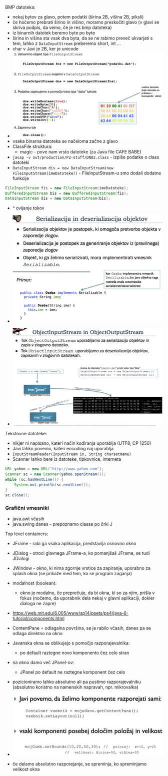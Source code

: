 BMP datoteka:
- nekaj bytov za glavo, potem podatki (širina 2B, višina 2B, piksli)
- če hočemo prebrati širino in višino, moramo preskočiti glavo (v glavi se skriva podpis, da vemo, če je res bmp datoteka)
- iz binarnih datotek beremo byte po byte
- širina in višina sta vsak dva byta, da se ne rabimo preveč ukvarjati s tem, lahko z `DataInputStream` preberemo short, int ...
- char v Javi je 2B, ker je unicode
- ![600](../../Images/Pasted%20image%2020240522084641.png)
- vsaka binarna datoteka se načeloma začne z glavo
- ClassFile struktura:
	- magic - pove nam vrsto datoteke (za Java file CAFE BABE)
- `javap -v out/production/P2-stuff/DN02.class` - izpiše podatke o class datoteki
- `DataInputStream dis = new DataInputStream(new FileInputStream(imeDatoteke))` - FileInputStream-u smo dodali dodatne funkcije

```java
FileInputStream fis = new FileInputStream(imeDatoteke);  
BufferedInputStream bis = new BufferedInputStream(fis);  
DataInputStream dis = new DataInputStream(bis);
```
- ^ ovijanje tokov


- ![500](../../Images/Pasted%20image%2020240522092454.png)
- ![500](../../Images/Pasted%20image%2020240522092710.png)

Tekstovne datoteke:
- nikjer ni napisano, kateri način kodiranja uporablja (UTF8, CP 1250)
- Javi lahko povemo, kateri encoding naj uporablja
- `InputStreamReader(InputStream in, String charsetName)`
- Scanner lahko bere iz datoteke, tipkovnice, interneta

```java
URL yahoo = new URL("http://www.yahoo.com");
Scanner sc = new Scanner(yahoo.openStream());
while (sc.hasNextLine()) {
	System.out.println(sc.nextLine());
}
sc.close();
```


### Grafični vmesniki

- java.awt včasih
- java.swing danes - prepoznamo classe po črki J

Top level containers:
- JFrame - rabi ga vsaka aplikacija, predstavlja osnovno okno
- JDialog - otroci glavnega JFrame-a, ko pomanjšaš JFrame, se tudi JDialogi
- JWindow - okno, ki nima zgornje vrstice za zapiranje, uporabno za splash okna (se prikaže med tem, ko se program zaganja)
- modalnost (boolean):
	- okno je modalno, če preprečuje, da bi okna, ki so za njim, prišla v fokus (nočemo, da uporabnik dela nekaj v glavni aplikaciji, dokler dialoga ne zapre)
- https://web.mit.edu/6.005/www/sp14/psets/ps4/java-6-tutorial/components.html
- ContentPane = odlagalna površina, se je rabilo včasih, danes pa se odlaga direktno na okno
- Javanska okna se oblikujejo s pomočjo razporajevalnika:
	- po default raztegne novo komponento čez celo stran
- na okno damo več JPanel-ov:
	- JPanel po default ne raztegne komponent čez celo

- pozicioniramo lahko absolutno ali pa pustimo razporajevalniku (absolutno koristno na namenskih napravah, npr. mikrovalka)
- ![400](../../Images/Pasted%20image%2020240522104716.png)
- če delamo absolutno razporejanje, se spreminja, ko spreminjamo velikost okna